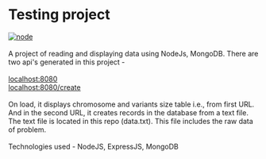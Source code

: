 # Testing project
[![node](https://img.shields.io/badge/nodejs-%40latest-green.svg)](https://github.com/hemanthsunny/sample_dna)
<br><br>
A project of reading and displaying data using NodeJs, MongoDB. There are two api's generated in this project - 
<br><br>
<a href="#">localhost:8080</a><br>
<a href="#">localhost:8080/create</a>
<br><br>
On load, it displays chromosome and variants size table i.e., from first URL. And in the second URL, it creates records in the database from a text file. The text file is located in this repo (data.txt). This file includes the raw data of problem. 
<br><br>
Technologies used - NodeJS, ExpressJS, MongoDB
